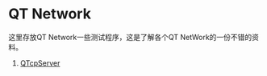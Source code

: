 # QT Network

这里存放QT Network一些测试程序，这是了解各个QT NetWork的一份不错的资料。

1. [QTcpServer](https://github.com/JosanSun/QtExercise/tree/master/ex_Network/01_QTcpServer)
